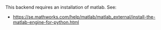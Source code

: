 This backend requires an installation of matlab.
See:
- https://se.mathworks.com/help/matlab/matlab_external/install-the-matlab-engine-for-python.html
